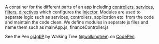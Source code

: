 A container for the different parts of an app including 	<a class="x-grid-item"  href='/slidedeck/#1. Overview/2 Core-Concepts/13. Controller' target="_blank">controllers</a>, <a class="x-grid-item"  href='/slidedeck/#1. Overview/2 Core-Concepts/17. Service' target="_blank">services</a>, <a class="x-grid-item"  href='/slidedeck/#1. Overview/2 Core-Concepts/10. Filter' target="_blank">filters</a>, <a class="x-grid-item"  href='/slidedeck/#1. Overview/2 Core-Concepts/5. Directive' target="_blank">directives</a> which configures the <a class="x-grid-item"  href='/slidedeck/#1. Overview/2 Core-Concepts/15. Injector' target="_blank">Injector</a>. Modules are used to separate logic such as services, controllers, application etc. from the code and maintain the code clean. We define modules in separate js files and name them such as mainApp.js, financeController.js

<p data-height="268" data-theme-id="0" data-slug-hash="ojJgbP" data-default-tab="result" data-user="walkingtree" class='codepen'>See the Pen <a href='http://codepen.io/walkingtree/pen/ojJgbP/'>ojJgbP</a> by Walking Tree (<a href='http://codepen.io/walkingtree'>@walkingtree</a>) on <a href='http://codepen.io'>CodePen</a>.</p>
<script async src="//assets.codepen.io/assets/embed/ei.js"></script>

